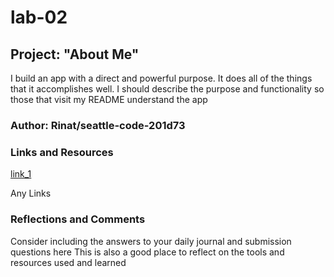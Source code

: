 # lab-02

## Project: "About Me"

I build an app with a direct and powerful purpose. It does all of the things that it accomplishes well. I should describe the purpose and functionality so those that visit my README understand the app

### Author: Rinat/seattle-code-201d73

### Links and Resources

[link_1](link.com)

Any Links

### Reflections and Comments

Consider including the answers to your daily journal and submission questions here
This is also a good place to reflect on the tools and resources used and learned
